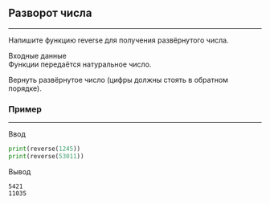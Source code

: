## Разворот числа
---
Напишите функцию reverse для получения развёрнутого числа.   

Входные данные  
Функции передаётся натуральное число.  

Вернуть развёрнутое число (цифры должны стоять в обратном порядке).

### Пример
---
Ввод
```python
print(reverse(1245))
print(reverse(53011))
```
Вывод
```
5421
11035
```
